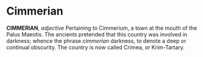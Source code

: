 # Cimmerian

**CIMMERIAN**, _adjective_ Pertaining to Cimmerium, a town at the mouth of the Palus Maeotis. The ancients pretended that this country was involved in darkness; whence the phrase _cimmerian_ darkness, to denote a deep or continual obscurity. The country is now called Crimea, or Krim-Tartary.